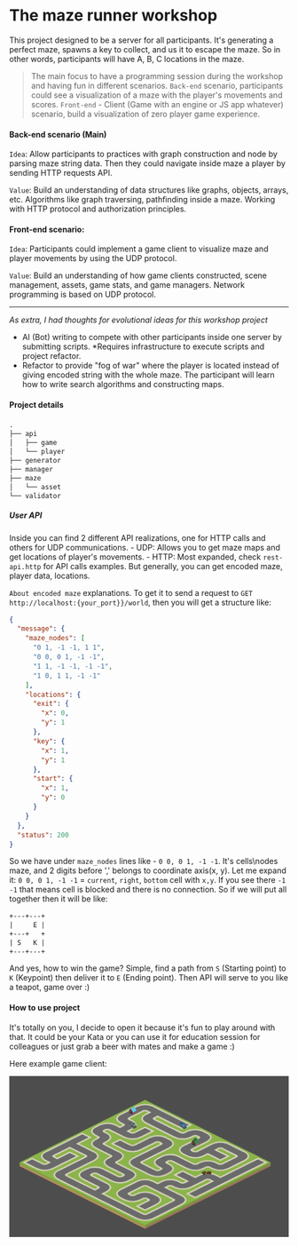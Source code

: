 # The maze runner workshop

This project designed to be a server for all participants. It's generating a perfect maze, spawns a key to collect, and us it to escape the maze.
So in other words, participants will have A, B, C locations in the maze. 

> The main focus to have a programming session during the workshop and having fun in different scenarios. 
> `Back-end` scenario, participants could see a visualization of a maze with the player's movements and scores.
> `Front-end` - Client (Game with an engine or JS app whatever) scenario, build a visualization of zero player game experience.

#### Back-end scenario (Main)

`Idea`: Allow participants to practices with graph construction and node by parsing maze string data. Then they could navigate inside maze a player by sending HTTP requests API.

`Value`: Build an understanding of data structures like graphs, objects, arrays, etc. Algorithms like graph traversing, pathfinding inside a maze. Working with HTTP protocol and authorization principles.


#### Front-end scenario:

`Idea`: Participants could implement a game client to visualize maze and player movements by using the UDP protocol.

`Value`: Build an understanding of how game clients constructed, scene management, assets, game stats, and game managers. Network programming is based on UDP protocol.

___

*As extra, I had thoughts for evolutional ideas for this workshop project*
 - AI (Bot) writing to compete with other participants inside one server by submitting scripts. *Requires infrastructure to execute scripts and project refactor.
 - Refactor to provide "fog of war" where the player is located instead of giving encoded string with the whole maze. The participant will learn how to write search algorithms and constructing maps.

#### Project details

```text
.
├── api
│   ├── game
│   └── player
├── generator
├── manager
├── maze
│   └── asset
└── validator
```

##### User API 
Inside you can find 2 different API realizations, one for HTTP calls and others for UDP communications. 
	- UDP: Allows you to get maze maps and get locations of player's movements.
	- HTTP: Most expanded, check `rest-api.http` for API calls examples. But generally, you can get encoded maze, player data, locations.

`About encoded maze` explanations. To get it to send a request to `GET http://localhost:{your_port}}/world`, then you will get a structure like:
```json
{
  "message": {
    "maze_nodes": [
      "0 1, -1 -1, 1 1",
      "0 0, 0 1, -1 -1",
      "1 1, -1 -1, -1 -1",
      "1 0, 1 1, -1 -1"
    ],
    "locations": {
      "exit": {
        "x": 0,
        "y": 1
      },
      "key": {
        "x": 1,
        "y": 1
      },
      "start": {
        "x": 1,
        "y": 0
      }
    }
  },
  "status": 200
}
```

So we have under `maze_nodes` lines like - `0 0, 0 1, -1 -1`. It's cells\nodes maze, and 2 digits before ',' belongs to coordinate axis(x, y).
Let me expand it: `0 0, 0 1, -1 -1` = `current`, `right`, `bottom` cell with `x,y`. If you see there `-1 -1` that means cell is blocked and there is no connection.
So if we will put all together then it will be like:
```
+---+---+
|     E |
+---+   +
| S   K |
+---+---+
```

And yes, how to win the game? Simple, find a path from `S` (Starting point) to `K` (Keypoint) then deliver it to `E` (Ending point). Then API will serve to you like a teapot, game over :)

#### How to use project

It's totally on you, I decide to open it because it's fun to play around with that. It could be your Kata or you can use it for education session for colleagues or just grab a beer with mates and make a game :)

Here example game client:

![](game_exmpl.PNG)
